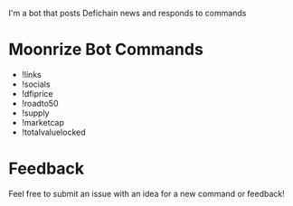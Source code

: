 I'm a bot that posts Defichain news and responds to commands

# Moonrize Bot Commands
- !links
- !socials
- !dfiprice
- !roadto50
- !supply
- !marketcap
- !totalvaluelocked

# Feedback
Feel free to submit an issue with an idea for a new command or feedback!
